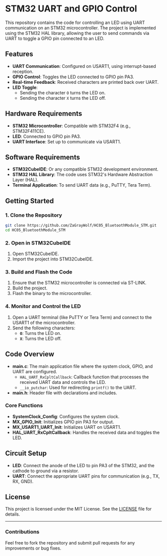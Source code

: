 # STM32 UART and GPIO Control

This repository contains the code for controlling an LED using UART communication on an STM32 microcontroller. The project is implemented using the STM32 HAL library, allowing the user to send commands via UART to toggle a GPIO pin connected to an LED.

## Features

- **UART Communication**: Configured on USART1, using interrupt-based reception.
- **GPIO Control**: Toggles the LED connected to GPIO pin PA3.
- **Real-time Feedback**: Received characters are printed back over UART.
- **LED Toggle**: 
  - Sending the character `O` turns the LED on.
  - Sending the character `X` turns the LED off.

## Hardware Requirements

- **STM32 Microcontroller**: Compatible with STM32F4 (e.g., STM32F411CE).
- **LED**: Connected to GPIO pin PA3.
- **UART Interface**: Set up to communicate via USART1.

## Software Requirements

- **STM32CubeIDE**: Or any compatible STM32 development environment.
- **STM32 HAL Library**: The code uses STM32's Hardware Abstraction Layer (HAL).
- **Terminal Application**: To send UART data (e.g., PuTTY, Tera Term).

## Getting Started

### 1. Clone the Repository

```bash
git clone https://github.com/ZaGrayWolf/HC05_BluetoothModule_STM.git
cd HC05_BluetoothModule_STM
```

### 2. Open in STM32CubeIDE

1. Open STM32CubeIDE.
2. Import the project into STM32CubeIDE.

### 3. Build and Flash the Code

1. Ensure that the STM32 microcontroller is connected via ST-LINK.
2. Build the project.
3. Flash the binary to the microcontroller.

### 4. Monitor and Control the LED

1. Open a UART terminal (like PuTTY or Tera Term) and connect to the USART1 of the microcontroller.
2. Send the following characters:
   - **`O`**: Turns the LED on.
   - **`X`**: Turns the LED off.

## Code Overview

- **main.c**: The main application file where the system clock, GPIO, and UART are configured.
  - `HAL_UART_RxCpltCallback`: Callback function that processes the received UART data and controls the LED.
  - `__io_putchar`: Used for redirecting `printf()` to the UART.
- **main.h**: Header file with declarations and includes.

### Core Functions

- **SystemClock_Config**: Configures the system clock.
- **MX_GPIO_Init**: Initializes GPIO pin PA3 for output.
- **MX_USART1_UART_Init**: Initializes UART on USART1.
- **HAL_UART_RxCpltCallback**: Handles the received data and toggles the LED.

## Circuit Setup

- **LED**: Connect the anode of the LED to pin PA3 of the STM32, and the cathode to ground via a resistor.
- **UART**: Connect the appropriate UART pins for communication (e.g., TX, RX, GND).

## License

This project is licensed under the MIT License. See the [LICENSE](LICENSE) file for details.

---

### Contributions

Feel free to fork the repository and submit pull requests for any improvements or bug fixes.

